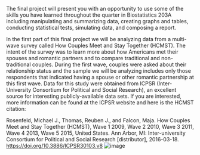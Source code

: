 The final project will present you with an opportunity to use some of the skills you have learned throughout the quarter in Biostatistics 203A including manipulating and summarizing data, creating graphs and tables, conducting statistical tests, simulating data, and composing a report. 

In the first part of this final project we will be analyzing data from a multi-wave survey called How Couples Meet and Stay Together (HCMST). The intent of the survey was to learn more about how Americans met their spouses and romantic partners and to compare traditional and non-traditional couples. During the first wave, couples were asked about their relationship status and the sample we will be analyzing includes only those respondents that indicated having a spouse or other romantic partnership at this first wave. Data for this study were obtained from ICPSR (Inter-University Consortium for Political and Social Research), an excellent source for interesting publicly-available data sets. If you are interested, more information can be found at the ICPSR website and here is the HCMST citation:

Rosenfeld, Michael J., Thomas, Reuben J., and Falcon, Maja. How Couples Meet and Stay Together (HCMST), Wave 1 2009, Wave 2 2010, Wave 3 2011, Wave 4 2013, Wave 5 2015, United States. Ann Arbor, MI: Inter-university Consortium for Political and Social Research [distributor], 2016-03-18. https://doi.org/10.3886/ICPSR30103.v8
![image](https://github.com/yanganucla/biostat-203A-2023-fall/assets/155855713/c4009208-33b2-4502-81f8-5dc8d9805caa)
